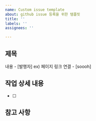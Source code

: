 ```yaml
---
name: Custom issue template
about: github issue 등록을 위한 템플릿
title: ''
labels: ''
assignees: ''

---
```


## 제목
내용 - [발행자]
ex) 페이지 링크 연결 - [soooh]
## 작업 상세 내용
- [ ]
## 참고 사항
